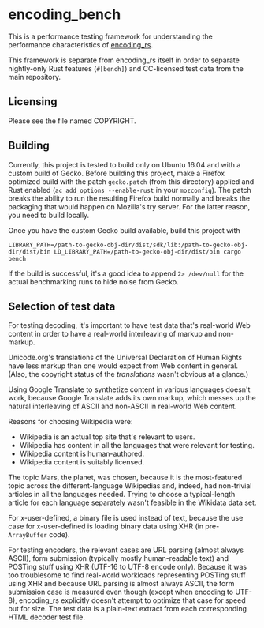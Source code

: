 # encoding_bench

This is a performance testing framework for understanding the performance
characteristics of [encoding_rs](https://github.com/hsivonen/encoding_rs).

This framework is separate from encoding_rs itself in order to separate
nightly-only Rust features (`#[bench]`) and CC-licensed test data from the main
repository.

## Licensing

Please see the file named COPYRIGHT.

## Building

Currently, this project is tested to build only on Ubuntu 16.04 and with a
custom build of Gecko. Before building this project, make a Firefox optimized
build with the patch `gecko.patch` (from this directory) applied and Rust
enabled (`ac_add_options --enable-rust` in your `mozconfig`). The patch
breaks the ability to run the resulting Firefox build normally and breaks
the packaging that would happen on Mozilla's try server. For the latter reason,
you need to build locally.

Once you have the custom Gecko build available, build this project with
```
LIBRARY_PATH=/path-to-gecko-obj-dir/dist/sdk/lib:/path-to-gecko-obj-dir/dist/bin LD_LIBRARY_PATH=/path-to-gecko-obj-dir/dist/bin cargo bench
```

If the build is successful, it's a good idea to append `2> /dev/null` for the
actual benchmarking runs to hide noise from Gecko.

## Selection of test data

For testing decoding, it's important to have test data that's real-world Web
content in order to have a real-world interleaving of markup and non-markup.

Unicode.org's translations of the Universal Declaration of Human Rights have
less markup than one would expect from Web content in general. (Also, the
copyright status of the _translations_ wasn't obvious at a glance.)

Using Google Translate to synthetize content in various languages doesn't work,
because Google Translate adds its own markup, which messes up the natural
interleaving of ASCII and non-ASCII in real-world Web content.

Reasons for choosing Wikipedia were:

* Wikipedia is an actual top site that's relevant to users.
* Wikipedia has content in all the languages that were relevant for testing.
* Wikipedia content is human-authored.
* Wikipedia content is suitably licensed.

The topic Mars, the planet, was chosen, because it is the most-featured topic
across the different-language Wikipedias and, indeed, had non-trivial articles
in all the languages needed. Trying to choose a typical-length article for each
language separately wasn't feasible in the Wikidata data set.

For x-user-defined, a binary file is used instead of text, because the use case
for x-user-defined is loading binary data using XHR (in pre-`ArrayBuffer` code).

For testing encoders, the relevant cases are URL parsing (almost always ASCII),
form submission (typically mostly human-readable text) and POSTing stuff using
XHR (UTF-16 to UTF-8 encode only). Because it was too troublesome to find
real-world workloads representing POSTing stuff using XHR and because URL
parsing is almost always ASCII, the form submission case is measured even
though (except when encoding to UTF-8), encoding_rs explicitly doesn't attempt
to optimize that case for speed but for size. The test data is a plain-text
extract from each corresponding HTML decoder test file.
